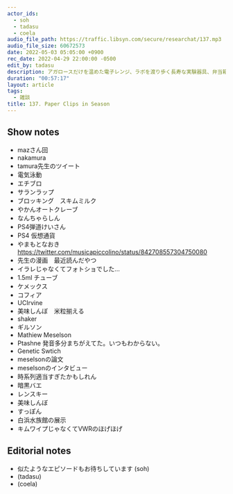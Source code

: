```yaml
---
actor_ids:
  - soh
  - tadasu
  - coela
audio_file_path: https://traffic.libsyn.com/secure/researchat/137.mp3
audio_file_size: 60672573
date: 2022-05-03 05:05:00 +0900
rec_date: 2022-04-29 22:00:00 -0500
edit_by: tadasu
description: アガロースだけを温めた電子レンジ、ラボを渡り歩く長寿な実験器具、弁当箱にあった1.5mlチューブ、クリップの旬について話しました。
duration: "00:57:17"
layout: article
tags:
  - 雑談
title: 137. Paper Clips in Season
---
```


## Show notes
- mazさん回
- nakamura
- tamura先生のツイート
- 電気泳動
- エチブロ
- サランラップ
- ブロッキング　スキムミルク
- やかんオートクレーブ
- なんちゃらしん
- PS4弾道けいさん
- PS4 仮想通貨
- やまもとなおき　https://twitter.com/musicapiccolino/status/842708557304750080
- 先生の漫画　最近読んだやつ
- イラレじゃなくてフォトショでした…
- 1.5ml チューブ
- ケメックス
- コフィア
- UCIrvine
- 美味しんぼ　米粒揃える
- shaker
- ギルソン
- Mathiew Meselson
- Ptashne 発音多分まちがえてた。いつもわからない。
- Genetic Swtich
- meselsonの論文
- meselsonのインタビュー
- 時系列適当すぎたかもしれん
- 暗黒バエ
- レンスキー
- 美味しんぼ
- すっぽん
- 白浜水族館の展示
- キムワイプじゃなくてVWRのほげほげ

## Editorial notes
- 似たようなエピソードもお待ちしています (soh)
- (tadasu)
- (coela)
